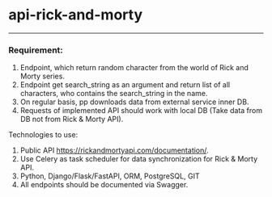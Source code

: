 # api-rick-and-morty

---

### Requirement:

1. Endpoint, which return random character from the world of Rick and Morty series.
2. Endpoint get search_string as an argument and return list of all characters, who contains the search_string  in the name.
3. On regular basis, pp downloads data from external service inner DB.
4. Requests of implemented API should work with local DB (Take data from DB not from Rick & Morty API).

Technologies to use:

1. Public API https://rickandmortyapi.com/documentation/.
2. Use Celery as task scheduler for data synchronization for Rick & Morty API.
3. Python, Django/Flask/FastAPI, ORM, PostgreSQL, GIT
4. All endpoints should be documented via Swagger.
